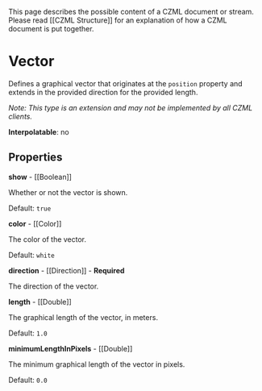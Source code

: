 This page describes the possible content of a CZML document or stream.  Please read [[CZML Structure]] for an explanation of how a CZML document is put together.

# Vector

Defines a graphical vector that originates at the `position` property and extends in the provided direction for the provided length.

_Note: This type is an extension and may not be implemented by all CZML clients._

**Interpolatable**: no

## Properties

**show** - [[Boolean]]

Whether or not the vector is shown.

Default: `true`


**color** - [[Color]]

The color of the vector.

Default: `white`


**direction** - [[Direction]] - **Required**

The direction of the vector.


**length** - [[Double]]

The graphical length of the vector, in meters.

Default: `1.0`


**minimumLengthInPixels** - [[Double]]

The minimum graphical length of the vector in pixels.

Default: `0.0`


